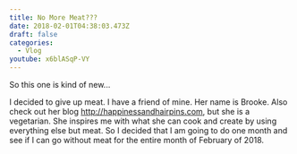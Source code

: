 ```yaml
---
title: No More Meat???
date: 2018-02-01T04:38:03.473Z
draft: false
categories:
  - Vlog
youtube: x6blASqP-VY
---
```

So this one is kind of new...

<!--more-->

I decided to give up meat. I have a friend of mine. Her name is Brooke. Also check out her blog <http://happinessandhairpins.com>, but she is a vegetarian. She inspires me with what she can cook and create by using everything else but meat. So I decided that I am going to do one month and see if I can go without meat for the entire month of February of 2018.
